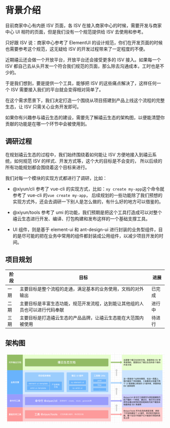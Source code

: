 # 背景介绍

目前商家中心有内嵌 ISV 页面，各 ISV 在接入商家中心的时候，需要开发与商家中心 UI 相符的页面，但是我们没有一个规范提供给 ISV 去使用和参考。

只好跟 ISV 说：商家中心参考了 ElementUI 的设计规范，你们在开发页面的时候也需要参考这个规范，这无疑给 ISV 的开发过程带来了一定程度的不便。

近期禧云还会做一个开放平台，开放平台还会接受更多的 ISV 接入。如果每一个 ISV 都自己去从头开发一个符合我们规范的页面，那么除去沟通成本，工时也是不少的。

于是我们想到，要是提供一个工具，能够把 ISV 的这些痛点解决了，这样任何一个 ISV 需要接入我们的平台就会变得相对简单了。

在这个需求愿景下，我们决定打造一个围绕从项目搭建到产品上线这个流程的完整生态，让 ISV 只需关心业务开发即可。

如果你有兴趣参与禧云生态的建设，需要先了解禧云生态的架构图，以便能清楚你贡献的功能是在哪一个环节中会被使用到。

## 调研过程

在规划禧云生态的过程中，我们始终围绕着如何能让 ISV 方便地接入到禧云系统，如何规范 ISV 的样式、开发方式等，这个大的目标是不会变的，
所以后续的所有功能规划都会围绕着这个目标来进行。

我们对每一个模块的实现方式都进行了调研，比如：

- @xiyun/cli 参考了 vue-cli 的实现方式，比如：`xy create my-app`这个命令就参考了 vue-cli 的`vue create my-app`，
后续规划的一些功能除了我们预想的实现方式外，还会去调研一下别人是怎么做的，有什么好的地方可以借鉴的。

- @xiyun/tools 参考了 umi 的功能，我们预期是把这个工具打造成可以对整个禧云生态进行开发、编译、打包构建和发布这样的一个基础支撑工具。

- UI 组件，则是基于 element-ui 和 ant-design-ui 进行封装的业务型组件，目的是尽可能的把在业务中常用的组件都封装成公用组件，以减少项目开发的时间。


## 项目规划

|阶段|目标|进展|
|--|--|--|
|一期|主要目标是整个流程的走通，满足基本的业务使用，文档的对外输出|已完成|
|二期|主要目标是丰富生态功能，规范开发流程，达到能让其他组的人员也可以进行代码奉献|进行中|
|三期|主要目标是打造禧云生态的产品品牌，让禧云生态能在大范围内被使用|待进行|

## 架构图

![架构图](../guide/pics/structure.png)

